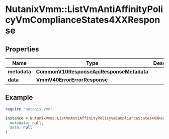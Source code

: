 # NutanixVmm::ListVmAntiAffinityPolicyVmComplianceStates4XXResponse

## Properties

| Name | Type | Description | Notes |
| ---- | ---- | ----------- | ----- |
| **metadata** | [**CommonV10ResponseApiResponseMetadata**](CommonV10ResponseApiResponseMetadata.md) |  | [optional] |
| **data** | [**VmmV40ErrorErrorResponse**](VmmV40ErrorErrorResponse.md) |  | [optional] |

## Example

```ruby
require 'nutanix_vmm'

instance = NutanixVmm::ListVmAntiAffinityPolicyVmComplianceStates4XXResponse.new(
  metadata: null,
  data: null
)
```

